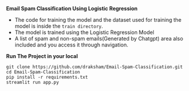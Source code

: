 **Email Spam Classification Using Logistic Regression**

- The code for training the model and the dataset used for training the model is inside the `train directory`.
- The model is trained using the Logistic Regression Model
- A list of spam and non-spam emails(Generated by Chatgpt) area also included and you access it through navigation.



**Run The Project in your local**
```
git clone https://github.com/draksham/Email-Spam-Classification.git
cd Email-Spam-Classification
pip install -r requirements.txt
streamlit run app.py
```
 
 
